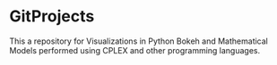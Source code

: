 # GitProjects

This a repository for Visualizations in Python Bokeh and Mathematical Models performed using CPLEX and other programming languages. 


